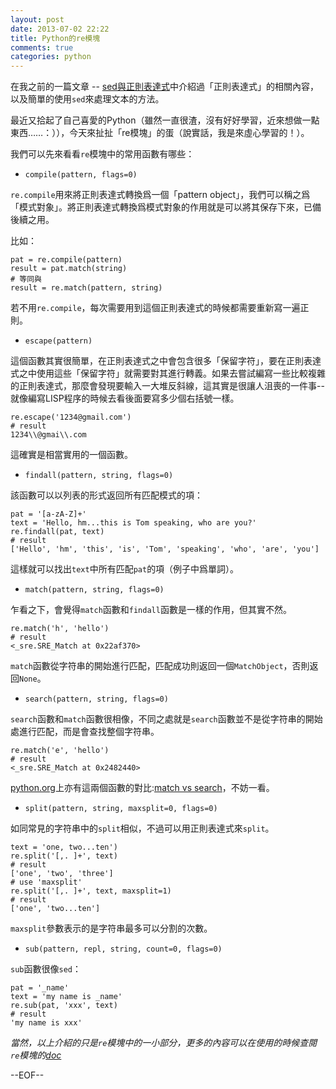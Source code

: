 ```yaml
---
layout: post
date: 2013-07-02 22:22
title: Python的re模塊
comments: true
categories: python
---
```


在我之前的一篇文章 -- [sed與正則表達式](http://www.shaofantasy.cn/2013-05-learn-sed/)中介紹過「正則表達式」的相關內容，以及簡單的使用`sed`來處理文本的方法。

最近又拾起了自己喜愛的Python（雖然一直很渣，沒有好好學習，近來想做一點東西……：）），今天來扯扯「re模塊」的蛋（說實話，我是來虛心學習的！）。

我們可以先來看看`re`模塊中的常用函數有哪些：

- `compile(pattern, flags=0)`

`re.compile`用來將正則表達式轉換爲一個「pattern object」，我們可以稱之爲「模式對象」。將正則表達式轉換爲模式對象的作用就是可以將其保存下來，已備後續之用。

比如：

    pat = re.compile(pattern)
    result = pat.match(string)
	# 等同與
	result = re.match(pattern, string)
	
若不用`re.compile`，每次需要用到這個正則表達式的時候都需要重新寫一遍正則。

- `escape(pattern)`

這個函數其實很簡單，在正則表達式之中會包含很多「保留字符」，要在正則表達式之中使用這些「保留字符」就需要對其進行轉義。如果去嘗試編寫一些比較複雜的正則表達式，那麼會發現要輸入一大堆反斜線，這其實是很讓人沮喪的一件事--就像編寫LISP程序的時候去看後面要寫多少個右括號一樣。

    re.escape('1234@gmail.com')
	# result
	1234\\@gmai\\.com

這確實是相當實用的一個函數。

- `findall(pattern, string, flags=0)`

該函數可以以列表的形式返回所有匹配模式的項：

    pat = '[a-zA-Z]+'
    text = 'Hello, hm...this is Tom speaking, who are you?'
	re.findall(pat, text)
	# result
	['Hello', 'hm', 'this', 'is', 'Tom', 'speaking', 'who', 'are', 'you']

這樣就可以找出`text`中所有匹配`pat`的項（例子中爲單詞）。
	

- `match(pattern, string, flags=0)`

乍看之下，會覺得`match`函數和`findall`函數是一樣的作用，但其實不然。

    re.match('h', 'hello')
	# result
	<_sre.SRE_Match at 0x22af370>
	
`match`函數從字符串的開始進行匹配，匹配成功則返回一個`MatchObject`，否則返回`None`。

- `search(pattern, string, flags=0)`

`search`函數和`match`函數很相像，不同之處就是`search`函數並不是從字符串的開始處進行匹配，而是會查找整個字符串。

    re.match('e', 'hello')
	# result
	<_sre.SRE_Match at 0x2482440>
	
[python.org](www.python.org)上亦有這兩個函數的對比:[match vs search](http://docs.python.org/2/library/re.html#search-vs-match)，不妨一看。

- `split(pattern, string, maxsplit=0, flags=0)`

如同常見的字符串中的`split`相似，不過可以用正則表達式來`split`。

    text = 'one, two...ten')
    re.split('[,. ]+', text)
	# result
	['one', 'two', 'three']
	# use 'maxsplit'
	re.split('[,. ]+', text, maxsplit=1)
	# result
	['one', 'two...ten']
	
`maxsplit`參數表示的是字符串最多可以分割的次數。

- `sub(pattern, repl, string, count=0, flags=0)`

`sub`函數很像`sed`：

    pat = '_name'
	text = 'my name is _name'
	re.sub(pat, 'xxx', text)
	# result
	'my name is xxx'



*當然，以上介紹的只是`re`模塊中的一小部分，更多的內容可以在使用的時候查閱`re`模塊的[doc](http://docs.python.org/2/library/re.html)*

--EOF--
